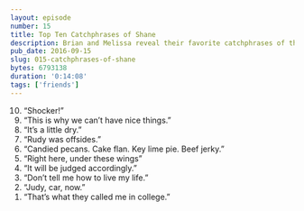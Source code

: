 ```yaml
---
layout: episode
number: 15
title: Top Ten Catchphrases of Shane 
description: Brian and Melissa reveal their favorite catchphrases of their friend Shane.  
pub_date: 2016-09-15
slug: 015-catchphrases-of-shane
bytes: 6793138
duration: '0:14:08'
tags: ['friends']
---
```


<ol reversed>
<li>“Shocker!”</li>
<li>“This is why we can’t have nice things.”</li>
<li>“It’s a little dry.”</li>
<li>“Rudy was offsides.”</li>
<li>“Candied pecans. Cake flan. Key lime pie. Beef jerky.”</li>
<li>“Right here, under these wings”</li>
<li>“It will be judged accordingly.”</li>
<li>“Don’t tell me how to live my life.”</li>
<li>“Judy, car, now.”</li>
<li>“That’s what they called me in college.”</li>
</ol>